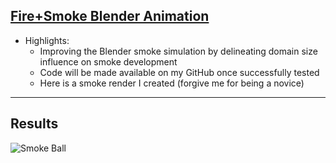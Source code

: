 ## [Fire+Smoke Blender Animation](https://openengg1.github.io/blender1)

* Highlights:
  * Improving the Blender smoke simulation by delineating domain size influence on smoke development
  * Code will be made available on my GitHub once successfully tested
  * Here is a smoke render I created (forgive me for being a novice)

---
## Results 

![Smoke Ball](blender1.gif)
